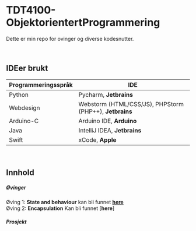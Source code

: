 # TDT4100-ObjektorientertProgrammering

Dette er min repo for ovinger og diverse kodesnutter.

<br>

## IDEer brukt
Programmeringsspråk | IDE
------------ | -------------
Python | Pycharm, **Jetbrains**
Webdesign | Webstorm (HTML/CSS/JS), PHPStorm (PHP++), **Jetbrains**
Arduino-C | Arduino IDE, **Arduino**
Java | IntelliJ IDEA, **Jetbrains**
Swift | xCode, **Apple**

<br>

## Innhold

##### Øvinger  
Øving 1: **State and behaviour** kan bli funnet [**here**](https://github.com/anderszk/TDT4100-ObjektorientertProgrammering/tree/main/Oving1)<br>
Øving 2: **Encapsulation** Kan bli funnet [**here**]
<br>
##### Prosjekt
<a name="headers"/>


